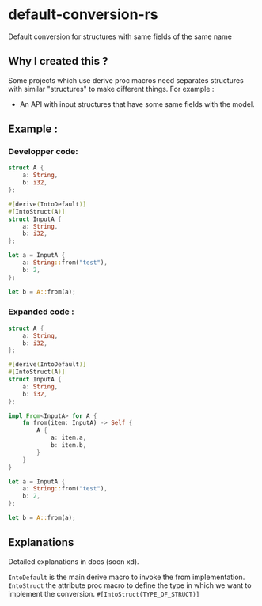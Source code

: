 # default-conversion-rs
Default conversion for structures with same fields of the same name

## Why I created this ?

Some projects which use derive proc macros need separates structures with similar "structures" to make different things. For example :

- An API with input structures that have some same fields with the model.

## Example :

### Developper code:

```rust
struct A {
    a: String,
    b: i32,
};

#[derive(IntoDefault)]
#[IntoStruct(A)]
struct InputA {
    a: String,
    b: i32,
};

let a = InputA {
    a: String::from("test"),
    b: 2,
};

let b = A::from(a);
```

### Expanded code :

```rust
struct A {
    a: String,
    b: i32,
};

#[derive(IntoDefault)]
#[IntoStruct(A)]
struct InputA {
    a: String,
    b: i32,
};

impl From<InputA> for A {
    fn from(item: InputA) -> Self {
        A {
            a: item.a,
            b: item.b,
        }
    }
}

let a = InputA {
    a: String::from("test"),
    b: 2,
};

let b = A::from(a);
```

## Explanations

Detailed explanations in docs (soon xd).

`IntoDefault` is the main derive macro to invoke the from implementation.
`IntoStruct` the attribute proc macro to define the type in which we want to implement the conversion. `#[IntoStruct(TYPE_OF_STRUCT)]`